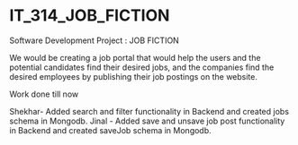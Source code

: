 # IT_314_JOB_FICTION
Software Development Project : JOB FICTION 

We would be creating a job portal that would help the users and the potential candidates find their desired jobs, and the companies find the desired employees by publishing their job postings on the website.

Work done till now

Shekhar- Added search and filter functionality in Backend and created jobs schema in Mongodb.
Jinal - Added save and unsave job post functionality in Backend and created saveJob schema in Mongodb. 
